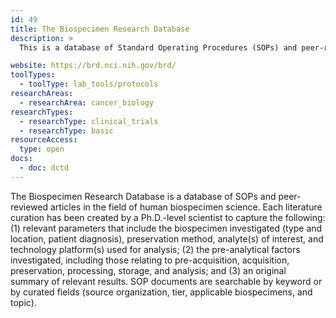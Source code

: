 ```yaml
---
id: 49
title: The Biospecimen Research Database
description: >
  This is a database of Standard Operating Procedures (SOPs) and peer-reviewed articles in the field of human biospecimen science. SOP documents are searchable by keyword or by curated fields (source organization, tier, applicable biospecimens, and topic).

website: https://brd.nci.nih.gov/brd/
toolTypes:
  - toolType: lab_tools/protocols
researchAreas:
  - researchArea: cancer_biology
researchTypes:
  - researchType: clinical_trials
  - researchType: basic
resourceAccess:
  type: open
docs:
  - doc: dctd
---
```

The Biospecimen Research Database is a database of SOPs and peer-reviewed articles in the field of human biospecimen science. Each literature curation has been created by a Ph.D.-level scientist to capture the following: (1) relevant parameters that include the biospecimen investigated (type and location, patient diagnosis), preservation method, analyte(s) of interest, and technology platform(s) used for analysis; (2) the pre-analytical factors investigated, including those relating to pre-acquisition, acquisition, preservation, processing, storage, and analysis; and (3) an original summary of relevant results. SOP documents are searchable by keyword or by curated fields (source organization, tier, applicable biospecimens, and topic).